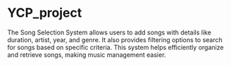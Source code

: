 # YCP_project
The Song Selection System allows users to add songs with details like duration, artist, year, and genre. It also provides filtering options to search for songs based on specific criteria. This system helps efficiently organize and retrieve songs, making music management easier.
